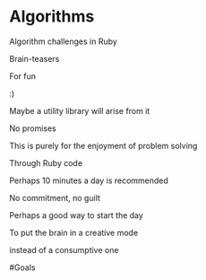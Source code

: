 # Algorithms
Algorithm challenges in Ruby

Brain-teasers

For fun

:)

Maybe a utility library will arise from it

No promises

This is purely for the enjoyment of problem solving

Through Ruby code

Perhaps 10 minutes a day is recommended

No commitment, no guilt

Perhaps a good way to start the day

To put the brain in a creative mode

instead of a consumptive one

\#Goals
